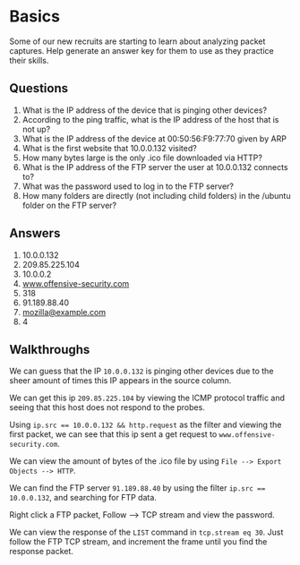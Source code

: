 # Basics
Some of our new recruits are starting to learn about analyzing packet captures. Help generate an answer key for them to use as they practice their skills.

## Questions
1. What is the IP address of the device that is pinging other devices?
2. According to the ping traffic, what is the IP address of the host that is not up?
3. What is the IP address of the device at 00:50:56:F9:77:70 given by ARP
4. What is the first website that 10.0.0.132 visited?
5. How many bytes large is the only .ico file downloaded via HTTP?
6. What is the IP address of the FTP server the user at 10.0.0.132 connects to?
7. What was the password used to log in to the FTP server?
8. How many folders are directly (not including child folders) in the /ubuntu folder on the FTP server?

## Answers
1. 10.0.0.132
2. 209.85.225.104
3. 10.0.0.2
4. www.offensive-security.com
5. 318
6. 91.189.88.40
7. mozilla@example.com
8. 4

## Walkthroughs

We can guess that the IP `10.0.0.132` is pinging other devices due to the sheer amount of times this IP appears in the source column.

We can get this ip `209.85.225.104` by viewing the ICMP protocol traffic and seeing that this host does not respond to the probes.

Using `ip.src == 10.0.0.132 && http.request` as the filter and viewing the first packet, we can see that this ip sent a get request to `www.offensive-security.com`.

We can view the amount of bytes of the .ico file by using `File --> Export Objects --> HTTP`.

We can find the FTP server `91.189.88.40` by using the filter `ip.src == 10.0.0.132`, and searching for FTP data.

Right click a FTP packet, Follow --> TCP stream and view the password.

We can view the response of the `LIST` command in `tcp.stream eq 30`.
Just follow the FTP TCP stream, and increment the frame until you find the response packet.
